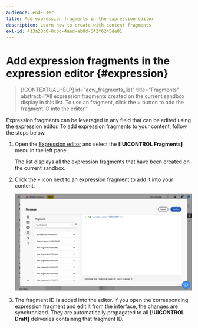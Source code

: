```yaml
---
audience: end-user
title: Add expression fragments in the expression editor
description: Learn how to create with content fragments
exl-id: 413a28c0-0cbc-4aed-ab0d-642f6245de01
---
```

# Add expression fragments in the expression editor {#expression}

>[!CONTEXTUALHELP]
>id="acw_fragments_list"
>title="Fragments"
>abstract="All expression fragments created on the current sandbox display in this list. To use an fragment, click the + button to add the fragment ID into the editor."
<!-- pas vu dans l'UI-->

Expression fragments can be leveraged in any field that can be edited using the expression editor. To add expression fragments to your content, follow the steps below.

1. Open the [Expression editor](../personalization/gs-personalization.md) and select the **[!UICONTROL Fragments]** menu in the left pane.

    The list displays all the expression fragments that have been created on the current sandbox.

1. Click the `+` icon next to an expression fragment to add it into your content.

    ![](assets/fragment-add-expression.png)

1. The fragment ID is added into the editor. If you open the corresponding expression fragment and edit it from the interface, the changes are synchronized. They are automatically propagated to all **[!UICONTROL Draft]** deliveries containing that fragment ID.
